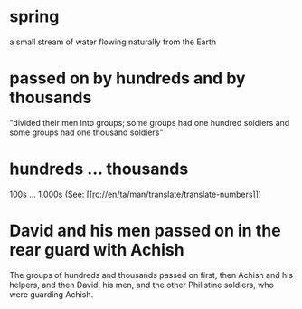 # spring

a small stream of water flowing naturally from the Earth

# passed on by hundreds and by thousands

"divided their men into groups; some groups had one hundred soldiers and some groups had one thousand soldiers"

# hundreds ... thousands

100s ... 1,000s (See: [[rc://en/ta/man/translate/translate-numbers]])

# David and his men passed on in the rear guard with Achish

The groups of hundreds and thousands passed on first, then Achish and his helpers, and then David, his men, and the other Philistine soldiers, who were guarding Achish.